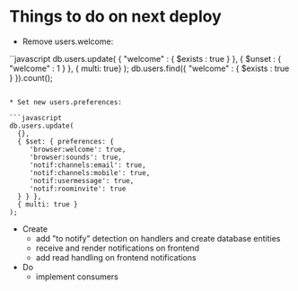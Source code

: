 # Things to do on next deploy

* Remove users.welcome:

``javascript
db.users.update(
    { "welcome" : { $exists : true } },
    { $unset : { "welcome" : 1 } },
    { multi: true}
  );
db.users.find({ "welcome" : { $exists : true } }).count();
```

* Set new users.preferences:

```javascript
db.users.update(
  {},
  { $set: { preferences: {
     'browser:welcome': true,
     'browser:sounds': true,
     'notif:channels:email': true,
     'notif:channels:mobile': true,
     'notif:usermessage': true,
     'notif:roominvite': true
  } } },
  { multi: true }
);
```

* Create
  - add "to notify" detection on handlers and create database entities
  - receive and render notifications on frontend
  - add read handling on frontend notifications
* Do
  - implement consumers
